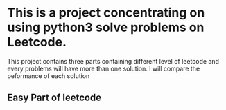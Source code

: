 # This is a project concentrating on using python3 solve problems on Leetcode.
This project contains three parts containing different level of leetcode and every problems will have more than one solution. I will compare the peformance of each solution
## Easy Part of leetcode
